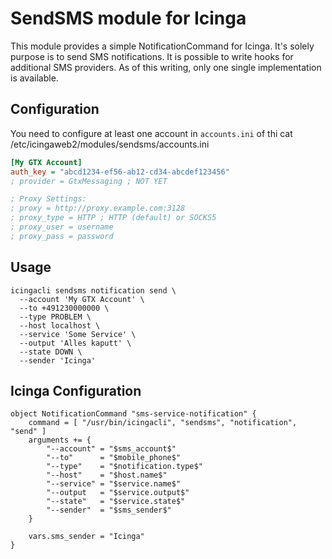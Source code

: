 SendSMS module for Icinga
=========================

This module provides a simple NotificationCommand for Icinga. It's solely purpose
is to send SMS notifications. It is possible to write hooks for additional SMS
providers. As of this writing, only one single implementation is available.

Configuration
-------------

You need to configure at least one account in `accounts.ini` of thi
cat /etc/icingaweb2/modules/sendsms/accounts.ini

```ini
[My GTX Account]
auth_key = "abcd1234-ef56-ab12-cd34-abcdef123456"
; provider = GtxMessaging ; NOT YET

; Proxy Settings:
; proxy = http://proxy.example.com:3128
; proxy_type = HTTP ; HTTP (default) or SOCKS5
; proxy_user = username
; proxy_pass = password
``` 

Usage
-----

    icingacli sendsms notification send \
      --account 'My GTX Account' \
      --to +491230000000 \
      --type PROBLEM \
      --host localhost \
      --service 'Some Service' \
      --output 'Alles kaputt' \
      --state DOWN \
      --sender 'Icinga'

Icinga Configuration
--------------------

    object NotificationCommand "sms-service-notification" {
        command = [ "/usr/bin/icingacli", "sendsms", "notification", "send" ]
        arguments += {
            "--account" = "$sms_account$"
            "--to"      = "$mobile_phone$"
            "--type"    = "$notification.type$"
            "--host"    = "$host.name$"
            "--service" = "$service.name$"
            "--output   = "$service.output$"
            "--state"   = "$service.state$"
            "--sender"  = "$sms_sender$"
        }

        vars.sms_sender = "Icinga"
    }
